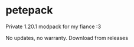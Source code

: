 # petepack
Private 1.20.1 modpack for my fiance :3
  
  No updates, no warranty. Download from releases
